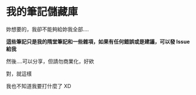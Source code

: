 # 我的筆記儲藏庫

妳想要的，我卻不能夠給妳我全部....

**這些筆記只是我的隋堂筆記和一些雜項，如果有任何錯誤或是建議，可以發 Issue 給我**

然後....可以分享，但請勿商業化，好欸

對，就這樣

我也不知道我要打什麼了 XD
